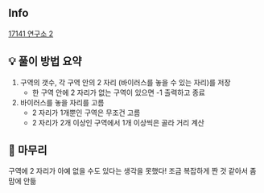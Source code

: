 ## Info
[17141 연구소 2](https://www.acmicpc.net/problem/17141)

## 💡 풀이 방법 요약
1. 구역의 갯수, 각 구역 안의 2 자리 (바이러스를 놓을 수 있는 자리)를 저장
   - 한 구역 안에 2 자리가 없는 구역이 있으면 -1 출력하고 종료
2. 바이러스를 놓을 자리를 고름
   - 2 자리가 1개뿐인 구역은 무조건 고름
   - 2 자리가 2개 이상인 구역에서 1개 이상씩은 골라 거리 계산

## 🙂 마무리
구역에 2 자리가 아예 없을 수도 있다는 생각을 못했다!
조금 복잡하게 짠 것 같아서 좀 맘에 안듦
